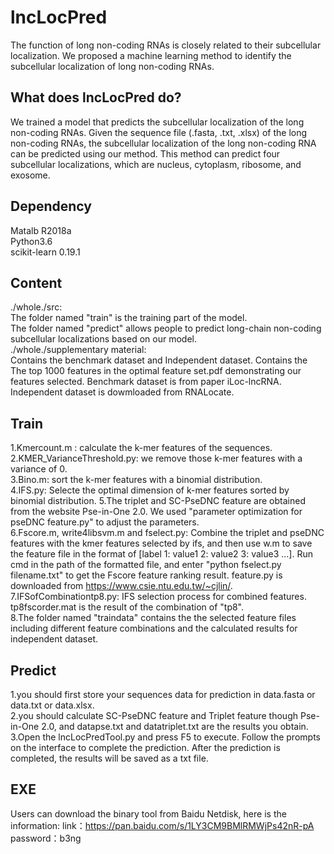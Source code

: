 # lncLocPred
The function of long non-coding RNAs is closely related to their subcellular localization. We proposed a machine learning method to identify the subcellular localization of long non-coding RNAs.  

## What does lncLocPred do?
We trained a model that predicts the subcellular localization of the long non-coding RNAs. Given the sequence file (.fasta, .txt, .xlsx) of the long non-coding RNAs, the subcellular localization of the long non-coding RNA can be predicted using our method. This method can predict four subcellular localizations, which are nucleus, cytoplasm, ribosome, and exosome.

## Dependency
Matalb R2018a  
Python3.6  
scikit-learn 0.19.1

## Content
./whole./src:  
The folder named "train" is the training part of the model.  
The folder named "predict" allows people to predict long-chain non-coding subcellular localizations based on our model.  
./whole./supplementary material:  
Contains the benchmark dataset and Independent dataset. 
Contains the The top 1000 features in the optimal feature set.pdf demonstrating our features selected. 
Benchmark dataset is from paper iLoc-lncRNA. 
Independent dataset is dowmloaded from RNALocate. 

## Train
1.Kmercount.m : calculate the k-mer features of the sequences.  
2.KMER_VarianceThreshold.py: we remove those k-mer features with a variance of 0.  
3.Bino.m: sort the k-mer features with a binomial distribution.  
4.IFS.py: Selecte the optimal dimension of k-mer features sorted by binomial distribution.
5.The triplet and SC-PseDNC feature are obtained from the website Pse-in-One 2.0. We used "parameter optimization for pseDNC feature.py" to adjust the parameters.  
6.Fscore.m, write4libsvm.m and fselect.py: Combine the triplet and pseDNC features with the kmer features selected by ifs, and then use w.m to save the feature file in the format of [label 1: value1 2: value2 3: value3 ...]. Run cmd in the path of the formatted file, and enter "python fselect.py filename.txt" to get the Fscore feature ranking result. feature.py is downloaded from https://www.csie.ntu.edu.tw/~cjlin/.
7.IFSofCombinationtp8.py: IFS selection process for combined features. tp8fscorder.mat is the result of the combination of "tp8".  
8.The folder named "traindata"  contains the the selected feature files including different feature combinations and the calculated results for independent dataset.

## Predict
1.you should first store your sequences data for prediction in data.fasta or data.txt or data.xlsx.  
2.you should calculate SC-PseDNC feature and Triplet feature though Pse-in-One 2.0, and datapse.txt and datatriplet.txt are the results you obtain.  
3.Open the lncLocPredTool.py and press F5 to execute. Follow the prompts on the interface to complete the prediction. After the prediction is completed, the results will be saved as a txt file.

## EXE
Users can download the binary tool from Baidu Netdisk, here is the information:
link：https://pan.baidu.com/s/1LY3CM9BMlRMWjPs42nR-pA 
password：b3ng 
